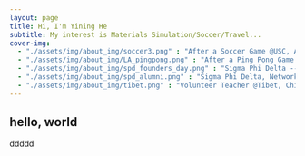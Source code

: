```yaml
---
layout: page
title: Hi, I'm Yining He
subtitle: My interest is Materials Simulation/Soccer/Travel...
cover-img: 
  - "./assets/img/about_img/soccer3.png" : "After a Soccer Game @USC, April 2017"
  - "./assets/img/about_img/LA_pingpong.png" : "After a Ping Pong Game @USC, May 2016"
  - "./assets/img/about_img/spd_founders_day.png" : "Sigma Phi Delta --- Founders Day @USC, April 2017"
  - "./assets/img/about_img/spd_alumni.png" : "Sigma Phi Delta, Networking with Alumni @USC, April 2017"
  - "./assets/img/about_img/tibet.png" : "Volunteer Teacher @Tibet, China, Aug 2014"
---
```


## hello, world
ddddd
